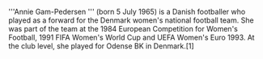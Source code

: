 '''Annie Gam-Pedersen ''' (born 5 July 1965) is a Danish footballer who played as a forward for the Denmark women's national football team. She was part of the team at the 1984 European Competition for Women's Football, 1991 FIFA Women's World Cup and UEFA Women's Euro 1993. At the club level, she played for Odense BK in Denmark.[1]
